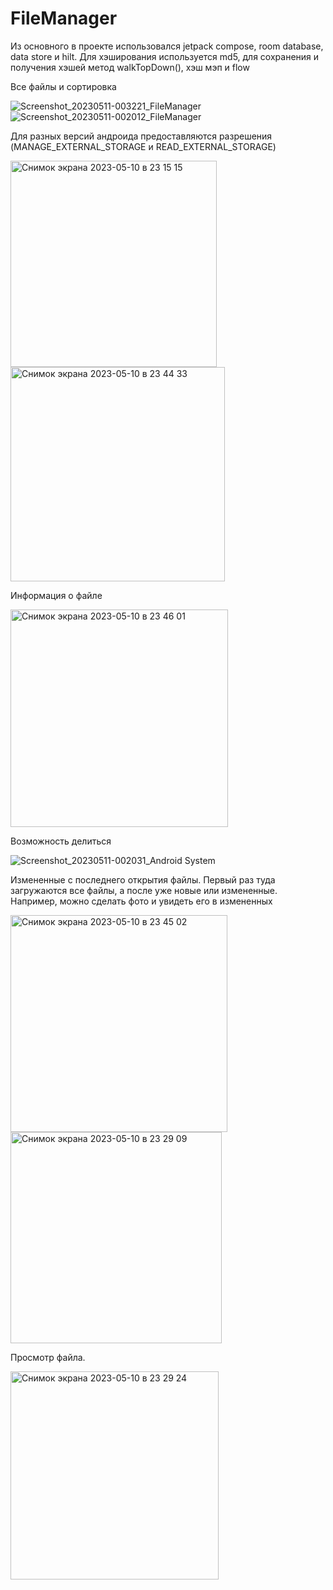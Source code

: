 # FileManager

Из основного в проекте использовался jetpack compose, room database, data store и hilt.
Для хэширования используется md5, для сохранения и получения хэшей метод walkTopDown(), хэш мэп и flow


Все файлы и сортировка

![Screenshot_20230511-003221_FileManager](https://github.com/dkkdark/FileManager/assets/49618961/bb744568-420f-46bd-92ff-239131bb3337)
![Screenshot_20230511-002012_FileManager](https://github.com/dkkdark/FileManager/assets/49618961/f699038c-eedb-4f71-a494-cdf83e9b5b90)


Для разных версий андроида предоставляются разрешения (MANAGE_EXTERNAL_STORAGE и READ_EXTERNAL_STORAGE)

<img width="330" alt="Снимок экрана 2023-05-10 в 23 15 15" src="https://github.com/dkkdark/FileManager/assets/49618961/7e0cfa1a-17c3-4bf5-812f-42c75865811c">
<img width="343" alt="Снимок экрана 2023-05-10 в 23 44 33" src="https://github.com/dkkdark/FileManager/assets/49618961/e2f5b9c9-cb85-4109-b6df-dad3dac372aa">


Информация о файле

<img width="348" alt="Снимок экрана 2023-05-10 в 23 46 01" src="https://github.com/dkkdark/FileManager/assets/49618961/d25ed521-3e95-4afa-8e19-924d3f96a33a">


Возможность делиться

![Screenshot_20230511-002031_Android System](https://github.com/dkkdark/FileManager/assets/49618961/8d377aa6-ad94-43ad-97ec-eaac0d4eb476)


Измененные с последнего открытия файлы. Первый раз туда загружаются все файлы, а после уже новые или измененные. Например, можно сделать фото и увидеть его в измененных

<img width="347" alt="Снимок экрана 2023-05-10 в 23 45 02" src="https://github.com/dkkdark/FileManager/assets/49618961/10426bc2-0f3d-4971-a538-47f2e3eec142">
<img width="338" alt="Снимок экрана 2023-05-10 в 23 29 09" src="https://github.com/dkkdark/FileManager/assets/49618961/7a72f65c-2e77-46d4-8f18-e3763ccce46d">


Просмотр файла.

<img width="333" alt="Снимок экрана 2023-05-10 в 23 29 24" src="https://github.com/dkkdark/FileManager/assets/49618961/701ed177-c0e8-4f28-bbca-4543ce381312">
